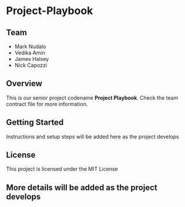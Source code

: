 # Project-Playbook

## Team
- Mark Nudalo
- Vedika Amin
- James Halsey
- Nick Capozzi

## Overview
This is our senior project codename **Project Playbook**.
Check the team contract file for more information. 

## Getting Started
Instructions and setup steps will be added here as the project develops

## License
This project is licensed under the MIT License


## More details will be added as the project develops
